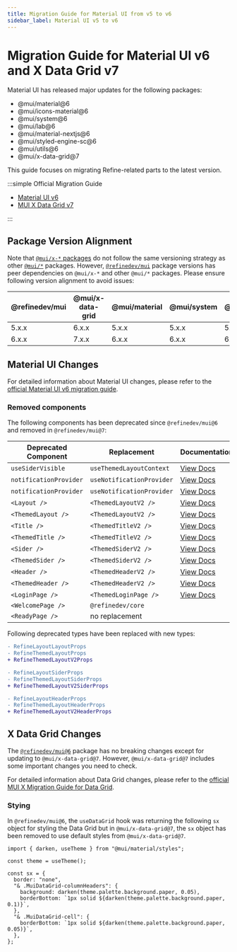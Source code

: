 ```yaml
---
title: Migration Guide for Material UI from v5 to v6
sidebar_label: Material UI v5 to v6
---
```


# Migration Guide for Material UI v6 and X Data Grid v7

Material UI has released major updates for the following packages:

- @mui/material@6
- @mui/icons-material@6
- @mui/system@6
- @mui/lab@6
- @mui/material-nextjs@6
- @mui/styled-engine-sc@6
- @mui/utils@6
- @mui/x-data-grid@7

This guide focuses on migrating Refine-related parts to the latest version.

:::simple Official Migration Guide

- [Material UI v6](https://mui.com/material-ui/migration/upgrade-to-v6/)
- [MUI X Data Grid v7](https://mui.com/x/migration/migration-data-grid-v6/)

:::

## Package Version Alignment

Note that [`@mui/x-*` packages](https://mui.com/x/introduction/) do not follow the same versioning strategy as other [`@mui/*`](https://mui.com/material-ui/getting-started/) packages. However, [`@refinedev/mui`](https://www.npmjs.com/package/@refinedev/mui) package versions has peer dependencies on `@mui/x-*` and other `@mui/*` packages. Please ensure following version alignment to avoid issues:

| @refinedev/mui | @mui/x-data-grid | @mui/material | @mui/system | @mui/lab | @mui/icons-material | @refinedev/inferencer |
| -------------- | ---------------- | ------------- | ----------- | -------- | ------------------- | --------------------- |
| 5.x.x          | 6.x.x            | 5.x.x         | 5.x.x       | 5.x.x    | 5.x.x               | 4.x.x                 |
| 6.x.x          | 7.x.x            | 6.x.x         | 6.x.x       | 6.x.x    | 6.x.x               | 5.x.x                 |

## Material UI Changes

For detailed information about Material UI changes, please refer to the [official Material UI v6 migration guide](https://mui.com/material-ui/migration/upgrade-to-v6/).

### Removed components

The following components has been deprecated since `@refinedev/mui@6` and removed in `@refinedev/mui@7`:

| Deprecated Component   | Replacement               | Documentation                                                                                                       |
| ---------------------- | ------------------------- | ------------------------------------------------------------------------------------------------------------------- |
| `useSiderVisible`      | `useThemedLayoutContext`  | [View Docs](https://github.com/refinedev/refine/blob/master/packages/mui/src/hooks/useThemedLayoutContext/index.ts) |
| `notificationProvider` | `useNotificationProvider` | [View Docs](/docs/ui-integrations/material-ui/introduction/#notifications)                                          |
| `notificationProvider` | `useNotificationProvider` | [View Docs](/docs/ui-integrations/material-ui/introduction/#notifications)                                          |
| `<Layout />`           | `<ThemedLayoutV2 />`      | [View Docs](/docs/ui-integrations/material-ui/components/themed-layout/#usage)                                      |
| `<ThemedLayout />`     | `<ThemedLayoutV2 />`      | [View Docs](/docs/ui-integrations/material-ui/components/themed-layout/#usage)                                      |
| `<Title />`            | `<ThemedTitleV2 />`       | [View Docs](/docs/ui-integrations/material-ui/components/themed-layout/#title)                                      |
| `<ThemedTitle />`      | `<ThemedTitleV2 />`       | [View Docs](/docs/ui-integrations/material-ui/components/themed-layout/#title)                                      |
| `<Sider />`            | `<ThemedSiderV2 />`       | [View Docs](/docs/ui-integrations/material-ui/components/themed-layout/#sider)                                      |
| `<ThemedSider />`      | `<ThemedSiderV2 />`       | [View Docs](/docs/ui-integrations/material-ui/components/themed-layout/#sider)                                      |
| `<Header />`           | `<ThemedHeaderV2 />`      | [View Docs](/docs/ui-integrations/material-ui/components/themed-layout/#header)                                     |
| `<ThemedHeader />`     | `<ThemedHeaderV2 />`      | [View Docs](/docs/ui-integrations/material-ui/components/themed-layout/#header)                                     |
| `<LoginPage />`        | `<ThemedLoginPage />`     | [View Docs](/docs/api-reference/mui/components/mui-auth-page)                                                       |
| `<WelcomePage />`      | `@refinedev/core`         |                                                                                                                     |
| `<ReadyPage />`        | no replacement            |                                                                                                                     |

Following deprecated types have been replaced with new types:

```diff
- RefineLayoutLayoutProps
- RefineThemedLayoutProps
+ RefineThemedLayoutV2Props

- RefineLayoutSiderProps
- RefineThemedLayoutSiderProps
+ RefineThemedLayoutV2SiderProps

- RefineLayoutHeaderProps
- RefineThemedLayoutHeaderProps
+ RefineThemedLayoutV2HeaderProps
```

## X Data Grid Changes

The [`@refinedev/mui@6`](https://www.npmjs.com/package/@refinedev/mui) package has no breaking changes except for updating to `@mui/x-data-grid@7`. However, `@mui/x-data-grid@7` includes some important changes you need to check.

For detailed information about Data Grid changes, please refer to the [official MUI X Migration Guide for Data Grid](https://mui.com/x/migration/migration-data-grid-v6/).

### Stying

In `@refinedev/mui@6`, the `useDataGrid` hook was returning the following `sx` object for styling the Data Grid but in `@mui/x-data-grid@7`, the `sx` object has been removed to use default styles from `@mui/x-data-grid@7`.

```tsx
import { darken, useTheme } from "@mui/material/styles";

const theme = useTheme();

const sx = {
  border: "none",
  "& .MuiDataGrid-columnHeaders": {
    background: darken(theme.palette.background.paper, 0.05),
    borderBottom: `1px solid ${darken(theme.palette.background.paper, 0.1)}`,
  },
  "& .MuiDataGrid-cell": {
    borderBottom: `1px solid ${darken(theme.palette.background.paper, 0.05)}`,
  },
};
```
